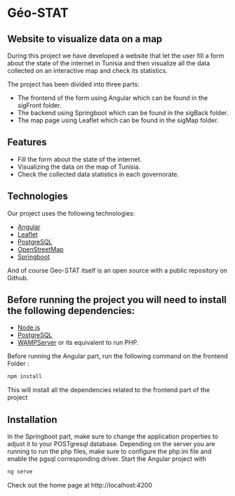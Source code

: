 # Géo-STAT
## Website to visualize data on a map

During this project we have developed a website that let the user fill a form about the state of the internet in Tunisia and then visualize all the data collected on an interactive map and check its statistics.

The project has been divided into three parts:
- The frontend of the form using Angular which can be found in the sigFront folder.
- The backend using Springboot which can be found in the sigBack folder.
- The map page using Leaflet which can be found in the sigMap folder.

## Features

- Fill the form about the state of the internet.
- Visualizing the data on the map of Tunisia.
- Check the collected data statistics in each governorate.

## Technologies

Our project uses the following technologies:
- [Angular](https://angular.io/)
- [Leaflet](https://leafletjs.com/)
- [PostgreSQL](https://www.postgresql.org/)
- [OpenStreetMap](https://www.openstreetmap.org/)
- [Springboot](https://spring.io/)

And of course Geo-STAT itself is an open source with a public repository on Github.

## Before running the project you will need to install the following dependencies:
- [Node.js](https://nodejs.org/)
- [PostgreSQL](https://www.postgresql.org/)
- [WAMPServer](https://www.wampserver.com/) or its equivalent to run PHP.

Before running the Angular part, run the following command on the frontend Folder :
```sh
npm install
```
This will install all the dependencies related to the frontend part of the project

## Installation

In the Springboot part, make sure to change the application properties to adjust it to your POSTgresql database.
Depending on the server you are running to run the php files, make sure to configure the php.ini file and enable the pgsql corresponding driver.
Start the Angular project with

```sh
ng serve
```
Check out the home page at http://localhost:4200
